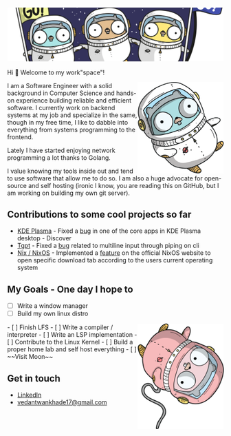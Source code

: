 ![](./attachments/gopher-space-community.png)

Hi 👋 Welcome to my work"space"!

<img align="right" src="./attachments/gopher-1.png" width="200" />

I am a Software Engineer with a solid background in Computer Science and hands-on experience building reliable and efficient software.
I currently work on backend systems at my job and specialize in the same, though in my free time, I like to dabble into everything from systems programming to the frontend.

Lately I have started enjoying network programming a lot thanks to Golang.

I value knowing my tools inside out and tend to use software that allow me to do so. I am also a huge advocate for open-source and self hosting (ironic I know, you are reading this on GitHub, but I am working on building my own git server).

## Contributions to some cool projects so far
- [KDE Plasma](https://invent.kde.org/plasma/discover/-/merge_requests/373) - Fixed a [bug](https://bugs.kde.org/show_bug.cgi?id=457650) in one of the core apps in KDE Plasma desktop - Discover
- [Tgpt](https://github.com/aandrew-me/tgpt/pull/242) - Fixed a [bug](https://github.com/aandrew-me/tgpt/issues/239) related to multiline input through piping on cli
- [Nix / NixOS](https://github.com/NixOS/nixos-homepage/pull/1368) - Implemented a [feature](https://github.com/NixOS/nixos-homepage/issues/1115) on the official NixOS website to open specific download tab according to the users current operating system

## My Goals - One day I hope to
- [ ] Write a window manager
- [ ] Build my own linux distro
<img align="right" src="./attachments/gopher-4-fliped.png" width="200" />
- [ ] Finish LFS
- [ ] Write a compiler / interpreter
- [ ] Write an LSP implementation
- [ ] Contribute to the Linux Kernel
- [ ] Build a proper home lab and self host everything
- [ ] ~~Visit Moon~~

## Get in touch
- [LinkedIn](https://linkedin.com/in/vedant-wankhade)
- [vedantwankhade17@gmail.com](mailto:vedantwankhade17@gmail.com)